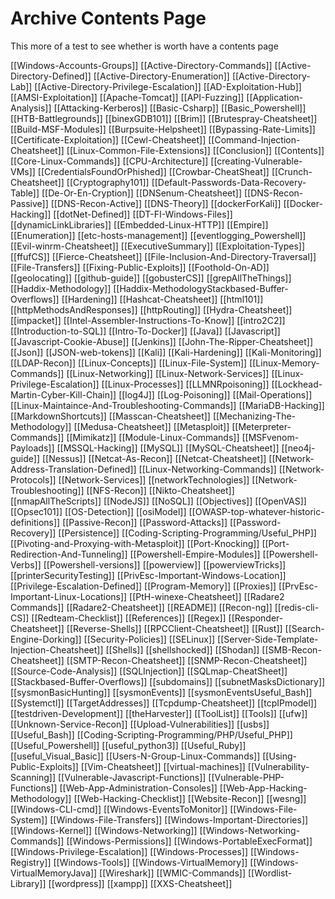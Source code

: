 
# Archive Contents Page
This more of a test to see whether is worth have a contents page


[[Windows-Accounts-Groups]]
[[Active-Directory-Commands]]
[[Active-Directory-Defined]]
[[Active-Directory-Enumeration]]
[[Active-Directory-Lab]]
[[Active-Directory-Privilege-Escalation]]
[[AD-Exploitation-Hub]]
[[AMSI-Exploitation]]
[[Apache-Tomcat]]
[[API-Fuzzing]]
[[Application-Analysis]]
[[Attacking-Kerberos]]
[[Basic-Csharp]]
[[Basic_Powershell]]
[[HTB-Battlegrounds]]
[[binexGDB101]]
[[Brim]]
[[Brutespray-Cheatsheet]]
[[Build-MSF-Modules]]
[[Burpsuite-Helpsheet]]
[[Bypassing-Rate-Limits]]
[[Certificate-Exploitation]]
[[Cewl-Cheatsheet]]
[[Command-Injection-Cheatsheet]]
[[Linux-Common-File-Extensions]]
[[Conclusion]]
[[Contents]]
[[Core-Linux-Commands]]
[[CPU-Architecture]]
[[creating-Vulnerable-VMs]]
[[CredentialsFoundOrPhished]]
[[Crowbar-CheatSheat]]
[[Crunch-Cheatsheet]]
[[Cryptography101]]
[[Default-Passwords-Data-Recovery-Table]]
[[De-Or-En-Cryption]]
[[DNSenum-Cheatsheet]]
[[DNS-Recon-Passive]]
[[DNS-Recon-Active]]
[[DNS-Theory]]
[[dockerForKali]]
[[Docker-Hacking]]
[[dotNet-Defined]]
[[DT-FI-Windows-Files]]
[[dynamicLinkLibraries]]
[[Embedded-Linux-HTTP]]
[[Empire]]
[[Enumeration]]
[[etc-hosts-management]]
[[eventlogging_Powershell]]
[[Evil-winrm-Cheatsheet]]
[[ExecutiveSummary]]
[[Exploitation-Types]]
[[ffufCS]]
[[Fierce-Cheatsheet]]
[[File-Inclusion-And-Directory-Traversal]]
[[File-Transfers]]
[[Fixing-Public-Exploits]]
[[Foothold-On-AD]]
[[geolocating]]
[[github-guide]]
[[gobusterCS]]
[[grepAllTheThings]]
[[Haddix-Methodology]]
[[Haddix-MethodologyStackbased-Buffer-Overflows]]
[[Hardening]]
[[Hashcat-Cheatsheet]]
[[html101]]
[[httpMethodsAndResponses]]
[[httpRouting]]
[[Hydra-Cheatsheet]]
[[impacket]]
[[Intel-Assembler-Instructions-To-Know]]
[[intro2C2]]
[[Introduction-to-SQL]]
[[Intro-To-Docker]]
[[Java]]
[[Javascript]]
[[Javascript-Cookie-Abuse]]
[[Jenkins]]
[[John-The-Ripper-Cheatsheet]]
[[Json]]
[[JSON-web-tokens]]
[[Kali]]
[[Kali-Hardening]]
[[Kali-Monitoring]]
[[LDAP-Recon]]
[[Linux-Concepts]]
[[Linux-File-System]]
[[Linux-Memory-Commands]]
[[Linux-Networking]]
[[Linux-Network-Services]]
[[Linux-Privilege-Escalation]]
[[Linux-Processes]]
[[LLMNRpoisoning]]
[[Lockhead-Martin-Cyber-Kill-Chain]]
[[log4J]]
[[Log-Poisoning]]
[[Mail-Operations]]
[[Linux-Maintaince-And-Troubleshooting-Commands]]
[[MariaDB-Hacking]]
[[MarkdownShortcuts]]
[[Masscan-Cheatsheet]]
[[Mechanizing-The-Methodology]]
[[Medusa-Cheatsheet]]
[[Metasploit]]
[[Meterpreter-Commands]]
[[Mimikatz]]
[[Module-Linux-Commands]]
[[MSFvenom-Payloads]]
[[MSSQL-Hacking]]
[[MySQL]]
[[MySQL-Cheatsheet]]
[[neo4j-guide]]
[[Nessus]]
[[Netcat-As-Recon]]
[[Netcat-Cheatsheet]]
[[Network-Address-Translation-Defined]]
[[Linux-Networking-Commands]]
[[Network-Protocols]]
[[Network-Services]]
[[networkTechnologies]]
[[Network-Troubleshooting]]
[[NFS-Recon]]
[[Nikto-Cheatsheet]]
[[nmapAllTheScripts]]
[[NodeJS]]
[[NoSQL]]
[[Objectives]]
[[OpenVAS]]
[[Opsec101]]
[[OS-Detection]]
[[osiModel]]
[[OWASP-top-whatever-historic-definitions]]
[[Passive-Recon]]
[[Password-Attacks]]
[[Password-Recovery]]
[[Persistence]]
[[Coding-Scripting-Programming/Useful_PHP]]
[[Pivoting-and-Proxying-with-Metasploit]]
[[Port-Knocking]]
[[Port-Redirection-And-Tunneling]]
[[Powershell-Empire-Modules]]
[[Powershell-Verbs]]
[[Powershell-versions]]
[[powerview]]
[[powerviewTricks]]
[[printerSecurityTesting]]
[[PrivEsc-Important-Windows-Location]]
[[Privilege-Escalation-Defined]]
[[Program-Memory]]
[[Proxies]]
[[PrvEsc-Important-Linux-Locations]]
[[PtH-winexe-Cheatsheet]]
[[Radare2 Commands]]
[[Radare2-Cheatsheet]]
[[README]]
[[Recon-ng]]
[[redis-cli-CS]]
[[Redteam-Checklist]]
[[References]]
[[Regex]]
[[Responder-Cheatsheet]]
[[Reverse-Shells]]
[[RPCClient-Cheatsheet]]
[[Rust]]
[[Search-Engine-Dorking]]
[[Security-Policies]]
[[SELinux]]
[[Server-Side-Template-Injection-Cheatsheet]]
[[Shells]]
[[shellshocked]]
[[Shodan]]
[[SMB-Recon-Cheatsheet]]
[[SMTP-Recon-Cheatsheet]]
[[SNMP-Recon-Cheatsheet]]
[[Source-Code-Analysis]]
[[SQLInjection]]
[[SQLmap-CheatSheet]]
[[Stackbased-Buffer-Overflows]]
[[subdomains]]
[[subnetMasksDictionary]]
[[sysmonBasicHunting]]
[[sysmonEvents]]
[[sysmonEventsUseful_Bash]]
[[Systemctl]]
[[TargetAddresses]]
[[Tcpdump-Cheatsheet]]
[[tcpIPmodel]]
[[testdriven-Development]]
[[theHarvester]]
[[ToolList]]
[[Tools]]
[[ufw]]
[[Unknown-Service-Recon]]
[[Upload-Vulnerabilities]]
[[usbs]]
[[Useful_Bash]]
[[Coding-Scripting-Programming/PHP/Useful_PHP]]
[[Useful_Powershell]]
[[useful_python3]]
[[Useful_Ruby]]
[[useful_Visual_Basic]]
[[Users-N-Group-Linux-Commands]]
[[Using-Public-Exploits]]
[[Vim-Cheatsheet]]
[[virtual-machines]]
[[Vulnerability-Scanning]]
[[Vulnerable-Javascript-Functions]]
[[Vulnerable-PHP-Functions]]
[[Web-App-Administration-Consoles]]
[[Web-App-Hacking-Methodology]]
[[Web-Hacking-Checklist]]
[[Website-Recon]]
[[wesng]]
[[Windows-CLI-cmd]]
[[Windows-EventsToMonitor]]
[[Windows-File-System]]
[[Windows-File-Transfers]]
[[Windows-Important-Directories]]
[[Windows-Kernel]]
[[Windows-Networking]]
[[Windows-Networking-Commands]]
[[Windows-Permissions]]
[[Windows-PortableExecFormat]]
[[Windows-Privilege-Escalation]]
[[Windows-Processes]]
[[Windows-Registry]]
[[Windows-Tools]]
[[Windows-VirtualMemory]]
[[Windows-VirtualMemoryJava]]
[[Wireshark]]
[[WMIC-Commands]]
[[Wordlist-Library]]
[[wordpress]]
[[xampp]]
[[XXS-Cheatsheet]]
